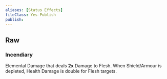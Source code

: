 ```yaml
---
aliases: [Status Effects]
fileClass: Yes-Publish
publish: 
---
```


## Raw

### Incendiary

Elemental Damage that deals **2x** Damage to Flesh. When Shield/Armour is depleted, Health Damage is double for Flesh targets.
